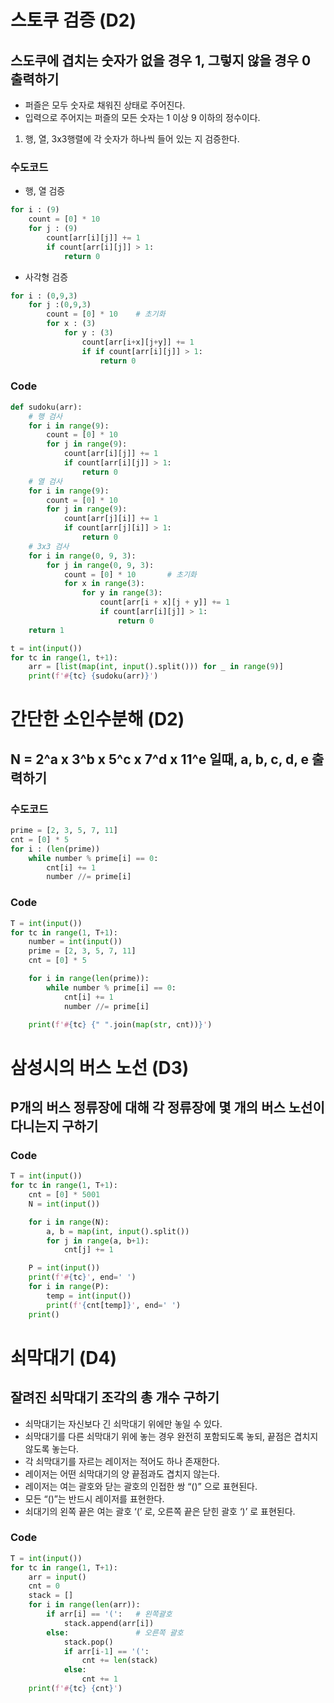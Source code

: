 # 스토쿠 검증 (D2)

## 스도쿠에 겹치는 숫자가 없을 경우 1, 그렇지 않을 경우 0 출력하기

- 퍼즐은 모두 숫자로 채워진 상태로 주어진다.
- 입력으로 주어지는 퍼즐의 모든 숫자는 1 이상 9 이하의 정수이다.



1. 행, 열,  3x3행렬에 각 숫자가 하나씩 들어 있는 지 검증한다.



### 수도코드

- 행, 열 검증

```python
for i : (9)
    count = [0] * 10
    for j : (9)
        count[arr[i][j]] += 1
        if count[arr[i][j]] > 1:
            return 0
```

- 사각형 검증

```python
for i : (0,9,3)
    for j :(0,9,3)
        count = [0] * 10    # 초기화
        for x : (3)
            for y : (3)
                count[arr[i+x][j+y]] += 1
                if if count[arr[i][j]] > 1:
                    return 0
```



### Code

```python
def sudoku(arr):
    # 행 검사
    for i in range(9):
        count = [0] * 10
        for j in range(9):
            count[arr[i][j]] += 1
            if count[arr[i][j]] > 1:
                return 0
    # 열 검사
    for i in range(9):
        count = [0] * 10
        for j in range(9):
            count[arr[j][i]] += 1
            if count[arr[j][i]] > 1:
                return 0
    # 3x3 검사
    for i in range(0, 9, 3):
        for j in range(0, 9, 3):
            count = [0] * 10       # 초기화
            for x in range(3):
                for y in range(3):
                    count[arr[i + x][j + y]] += 1
                    if count[arr[i][j]] > 1:
                        return 0
    return 1

t = int(input())
for tc in range(1, t+1):
    arr = [list(map(int, input().split())) for _ in range(9)]
    print(f'#{tc} {sudoku(arr)}')
```



# 간단한 소인수분해 (D2)

## N = 2^a x 3^b x 5^c x 7^d x 11^e 일때,  a, b, c, d, e 출력하기

### 수도코드

```python
prime = [2, 3, 5, 7, 11]
cnt = [0] * 5
for i : (len(prime))
    while number % prime[i] == 0:
        cnt[i] += 1
        number //= prime[i]
```



### Code

```python
T = int(input())
for tc in range(1, T+1):
    number = int(input())
    prime = [2, 3, 5, 7, 11]
    cnt = [0] * 5

    for i in range(len(prime)):
        while number % prime[i] == 0:
            cnt[i] += 1
            number //= prime[i]

    print(f'#{tc} {" ".join(map(str, cnt))}')
```



# 삼성시의 버스 노선 (D3)

## P개의 버스 정류장에 대해 각 정류장에 몇 개의 버스 노선이 다니는지 구하기



### Code

```python
T = int(input())
for tc in range(1, T+1):
    cnt = [0] * 5001
    N = int(input())

    for i in range(N):
        a, b = map(int, input().split())
        for j in range(a, b+1):
            cnt[j] += 1

    P = int(input())
    print(f'#{tc}', end=' ')
    for i in range(P):
        temp = int(input())
        print(f'{cnt[temp]}', end=' ')
    print()
```



# 쇠막대기 (D4)

## 잘려진 쇠막대기 조각의 총 개수 구하기

- 쇠막대기는 자신보다 긴 쇠막대기 위에만 놓일 수 있다.
- 쇠막대기를 다른 쇠막대기 위에 놓는 경우 완전히 포함되도록 놓되, 끝점은 겹치지 않도록 놓는다.
- 각 쇠막대기를 자르는 레이저는 적어도 하나 존재한다.
- 레이저는 어떤 쇠막대기의 양 끝점과도 겹치지 않는다.
- 레이저는 여는 괄호와 닫는 괄호의 인접한 쌍 “()” 으로 표현된다. 
- 모든 “()”는 반드시 레이저를 표현한다.
- 쇠대기의 왼쪽 끝은 여는 괄호 ‘(’ 로, 오른쪽 끝은 닫힌 괄호 ‘)’ 로 표현된다.



### Code

```python
T = int(input())
for tc in range(1, T+1):
    arr = input()
    cnt = 0
    stack = []
    for i in range(len(arr)):
        if arr[i] == '(':   # 왼쪽괄호
            stack.append(arr[i])
        else:               # 오른쪽 괄호
            stack.pop()
            if arr[i-1] == '(':
                cnt += len(stack)
            else:
                cnt += 1
    print(f'#{tc} {cnt}')
```


